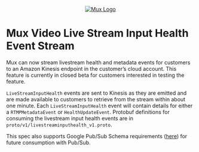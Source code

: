 <p align="center">
  <a href="https://mux.com/">
    <img src="https://avatars.githubusercontent.com/u/16199997?s=200&v=4" alt="Mux Logo">
  </a>
</p>

# Mux Video Live Stream Input Health Event Stream

Mux can now stream livestream health and metadata events for customers to an Amazon Kinesis endpoint in the customer’s cloud account. This feature is currently in closed beta for customers interested in testing the feature.

`LiveStreamInputHealth` events are sent to Kinesis as they are emitted and are made available to customers to retrieve from the stream within about one minute. Each `LiveStreamInputHealth` event will contain details for either a `RTMPMetadataEvent` or `HealthUpdateEvent`. Protobuf definitions for consuming the livestream input health events are in `proto/v1/livestreaminputhealth_v1.proto`.

This spec also supports Google Pub/Sub Schema requirements ([here](https://cloud.google.com/pubsub/docs/schemas#schema_types)) for future consumption with Pub/Sub.
